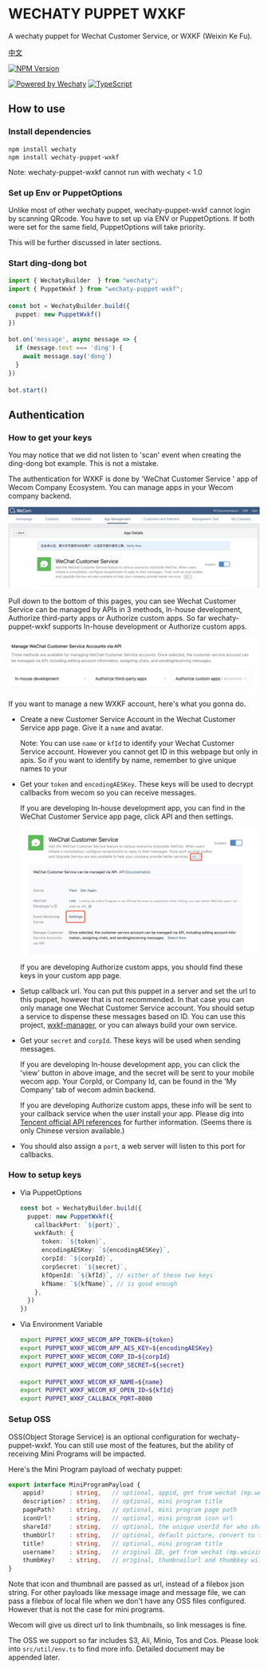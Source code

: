# WECHATY PUPPET WXKF
A wechaty puppet for Wechat Customer Service, or WXKF (Weixin Ke Fu).

[中文](./README-CHN.md)

[![NPM Version](https://badge.fury.io/js/wechaty-puppet-wxkf.svg)](https://badge.fury.io/js/wechaty-puppet-wxkf)

[![Powered by Wechaty](https://img.shields.io/badge/Powered%20By-Wechaty-brightgreen.svg)](https://github.com/wechaty/wechaty)
[![TypeScript](https://img.shields.io/badge/%3C%2F%3E-TypeScript-blue.svg)](https://www.typescriptlang.org/)


## How to use

### Install dependencies

```shell
npm install wechaty
npm install wechaty-puppet-wxkf
```

Note: wechaty-puppet-wxkf cannot run with wechaty < 1.0

### Set up Env or PuppetOptions

Unlike most of other wechaty puppet, wechaty-puppet-wxkf cannot login by scanning QRcode. You have to set up via ENV or PuppetOptions. If both were set for the same field, PuppetOptions will take priority.

This will be further discussed in later sections.

### Start ding-dong bot

```ts
import { WechatyBuilder  } from "wechaty";
import { PuppetWxkf } from "wechaty-puppet-wxkf";

const bot = WechatyBuilder.build({
  puppet: new PuppetWxkf()
})

bot.on('message', async message => {
  if (message.text === 'ding') {
    await message.say('dong')
  }
})

bot.start()
```

## Authentication

### How to get your keys

You may notice that we did not listen to 'scan' event when creating the ding-dong bot example. This is not a mistake.

The authentication for WXKF is done by 'WeChat Customer Service
' app of Wecom Company Ecosystem. You can manage apps in your Wecom company backend.

![App-manage](./introduction-assets/eng/app-manage.jpg)

Pull down to the bottom of this pages, you can see Wechat Customer Service can be managed by APIs in 3 methods, In-house development, Authorize third-party apps or Authorize custom apps. So far wechaty-puppet-wxkf supports In-house development or Authorize custom apps.

![App-type](./introduction-assets/eng/app-type.jpg)

If you want to manage a new WXKF account, here's what you gonna do.

- Create a new Customer Service Account in the Wechat Customer Service app page. Give it a `name` and avatar.

  Note: You can use `name` or `kfId` to identify your Wechat Customer Service account. However you cannot get ID in this webpage but only in apis. So if you want to identify by name, remember to give unique names to your 

- Get your `token` and `encodingAESKey`. These keys will be used to decrypt callbacks from wecom so you can receive messages.

  If you are developing In-house development app, you can find in the WeChat Customer Service app page, click API and then settings.

  ![App-key](./introduction-assets/eng/app-key.jpg)

  If you are developing Authorize custom apps, you should find these keys in your custom app page.

- Setup callback url. You can put this puppet in a server and set the url to this puppet, however that is not recommended. In that case you can only manage one Wechat Customer Service account. You should setup a service to dispense these messages based on ID. You can use this project, [wxkf-manager](https://github.com/juzibot/wxkf-manager), or you can always build your own service.

- Get your `secret` and `corpId`. These keys will be used when sending messages.

  If you are developing In-house development app, you can click the 'view' button in above image, and the secret will be sent to your mobile wecom app. Your CorpId, or Company Id, can be found in the 'My Company' tab of wecom admin backend.

  If you are developing Authorize custom apps, these info will be sent to your callback service when the user install your app. Please dig into [Tencent official API references](https://developer.work.weixin.qq.com/document/path/97163) for further information. (Seems there is only Chinese version available.)

- You should also assign a `port`, a web server will listen to this port for callbacks.

### How to setup keys

- Via PuppetOptions

  ```ts
  const bot = WechatyBuilder.build({
    puppet: new PuppetWxkf({
      callbackPort: `${port}`,
      wxkfAuth: {
        token: `${token}`,
        encodingAESKey: `${encodingAESKey}`,
        corpId: `${corpId}`,
        corpSecret: `${secret}`,
        kfOpenId: `${kfId}`, // either of these two keys
        kfName: `${kfName}`, // is good enough
      },
    })
  })
  ```

- Via Environment Variable

  ```bash
  export PUPPET_WXKF_WECOM_APP_TOKEN=${token}
  export PUPPET_WXKF_WECOM_APP_AES_KEY=${encodingAESKey}
  export PUPPET_WXKF_WECOM_CORP_ID=${corpId}
  export PUPPET_WXKF_WECOM_CORP_SECRET=${secret}

  export PUPPET_WXKF_WECOM_KF_NAME=${name}
  export PUPPET_WXKF_WECOM_KF_OPEN_ID=${kfId}
  export PUPPET_WXKF_CALLBACK_PORT=8080
  ```

### Setup OSS

OSS(Object Storage Service) is an optional configuration for wechaty-puppet-wxkf. You can still use most of the features, but the ability of receiving Mini Programs will be impacted.

Here's the Mini Program payload of wechaty puppet:

```ts
export interface MiniProgramPayload {
    appid?       : string,   // optional, appid, get from wechat (mp.weixin.qq.com)
    description? : string,   // optional, mini program title
    pagePath?    : string,   // optional, mini program page path
    iconUrl?     : string,   // optional, mini program icon url
    shareId?     : string,   // optional, the unique userId for who share this mini program
    thumbUrl?    : string,   // optional, default picture, convert to thumbnail
    title?       : string,   // optional, mini program title
    username?    : string,   // original ID, get from wechat (mp.weixin.qq.com)
    thumbKey?    : string,   // original, thumbnailurl and thumbkey will make the headphoto of mini-program better
}
```

Note that icon and thumbnail are passed as url, instead of a filebox json string. For other payloads like message image and message file, we can pass a filebox of local file when we don't have any OSS files configured. However that is not the case for mini programs.

Wecom will give us direct url to link thumbnails, so link messages is fine.

The OSS we support so far includes S3, Ali, Minio, Tos and Cos. Please look into `src/util/env.ts` to find more info. Detailed document may be appended later.
